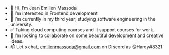 - 👋 Hi, I’m Jean Emilien Massoda
- 👀 I’m interested in Frontend development 
- 🌱 I’m currently in my third year, studying software engineering in the university. 
- ✅ Taking cloud computing courses and It support courses for work.
- 💞️ I’m looking to collaborate on  some beautiful development and creative Ideas. 
- 📫 Let's chat, emilienmassoda@gmail.com on Discord as @Hardy#8321

<!---
J-Massoda/J-Massoda is a ✨ special ✨ repository because its `README.md` (this file) appears on your GitHub profile.
You can click the Preview link to take a look at your changes.
--->
